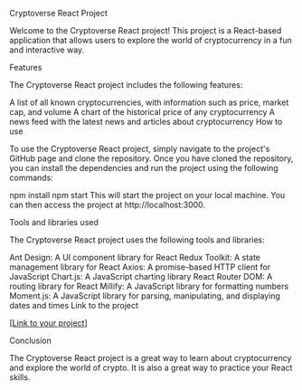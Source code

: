 Cryptoverse React Project

Welcome to the Cryptoverse React project! This project is a React-based application that allows users to explore the world of cryptocurrency in a fun and interactive way.

Features

The Cryptoverse React project includes the following features:

A list of all known cryptocurrencies, with information such as price, market cap, and volume
A chart of the historical price of any cryptocurrency
A news feed with the latest news and articles about cryptocurrency
How to use

To use the Cryptoverse React project, simply navigate to the project's GitHub page and clone the repository. Once you have cloned the repository, you can install the dependencies and run the project using the following commands:

npm install
npm start
This will start the project on your local machine. You can then access the project at http://localhost:3000.

Tools and libraries used

The Cryptoverse React project uses the following tools and libraries:

Ant Design: A UI component library for React
Redux Toolkit: A state management library for React
Axios: A promise-based HTTP client for JavaScript
Chart.js: A JavaScript charting library
React Router DOM: A routing library for React
Millify: A JavaScript library for formatting numbers
Moment.js: A JavaScript library for parsing, manipulating, and displaying dates and times
Link to the project

[[Link to your project](https://crytoverse-react-app.netlify.app/news)]

Conclusion

The Cryptoverse React project is a great way to learn about cryptocurrency and explore the world of crypto. It is also a great way to practice your React skills.
